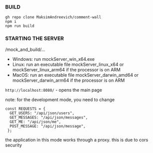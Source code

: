 
### BUILD

`gh repo clone MaksimAndreevich/comment-wall`
<br>
`npm i`
<br>
`npm run build`

### STARTING THE SERVER
/mock_and_build/...
 - Windows: run mockServer_win_x64.exe
 - Linux: run an executable file mockServer_linux_x64 or mockServer_linux_arm64 if the processor is on ARM
 - MacOS: run an executable file mockServer_darwin_amd64 or mockServer_darwin_arm64 if the processor is on ARM

`http://localhost:8080/` - opens the main page


note: for the development mode, you need to change 
```
const REQUESTS = {
  GET_USERS: "/api/json/users",
  GET_MESSAGES: "/api/json/messages",
  GET_ME: "/api/json/me",
  POST_MESSAGE: "/api/json/message",
 };
 ```
 the application in this mode works through a proxy. this is due to cors security
